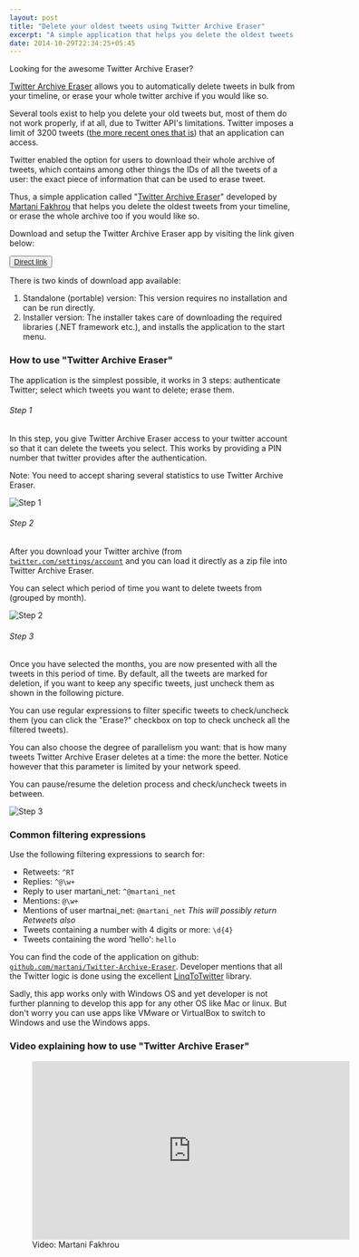 ```yaml
---
layout: post
title: "Delete your oldest tweets using Twitter Archive Eraser"
excerpt: "A simple application that helps you delete the oldest tweets from your timeline, or erase the whole archive too if you would like so."
date: 2014-10-29T22:34:25+05:45
---
```


Looking for the awesome Twitter Archive Eraser?

[Twitter Archive Eraser](//martani.github.io/Twitter-Archive-Eraser) allows you to automatically delete tweets in bulk from your timeline, or erase your whole twitter archive if you would like so.

Several tools exist to help you delete your old tweets but, most of them do not work properly, if at all, due to Twitter API's limitations. Twitter imposes a limit of 3200 tweets ([the more recent ones that is](//dev.twitter.com/overview/general/things-every-developer-should-know)) that an application can access.

Twitter enabled the option for users to download their whole archive of tweets, which contains among other things the IDs of all the tweets of a user: the exact piece of information that can be used to erase tweet.

Thus, a simple application called "[Twitter Archive Eraser](//martani.github.io/Twitter-Archive-Eraser)" developed by [Martani Fakhrou](//twitter.com/martani_net) that helps you delete the oldest tweets from your timeline, or erase the whole archive too if you would like so.

Download and setup the Twitter Archive Eraser app by visiting the link given below:

<button><a href="//martani.github.io/Twitter-Archive-Eraser">Direct link</a></button>

There is two kinds of download app available:

1. Standalone (portable) version: This version requires no installation and can be run directly.</li>
2. Installer version: The installer takes care of downloading the required libraries (.NET framework etc.), and installs the application to the start menu.

### How to use "Twitter Archive Eraser"

The application is the simplest possible, it works in 3 steps: authenticate Twitter; select which tweets you want to delete; erase them.

###### Step 1

In this step, you give Twitter Archive Eraser access to your twitter account so that it can delete the tweets you select. This works by providing a PIN number that twitter provides after the authentication.

Note: You need to accept sharing several statistics to use Twitter Archive Eraser.

![Step 1](http://1.bp.blogspot.com/-tGNrhkp6Uq0/VFEGlhTT19I/AAAAAAAAGWM/9J9XZU_GtHQ/s700/twitter-archive-eraser-screenshot-step1.png)

###### Step 2

After you download your Twitter archive (from  [`twitter.com/settings/account`](//twitter.com/settings/account) and you can load it directly as a zip file into Twitter Archive Eraser.

You can select which period of time you want to delete tweets from (grouped by month).

![Step 2](http://4.bp.blogspot.com/-Acx_oLaeJGQ/VFEGxJ6J_7I/AAAAAAAAGWU/CR40d6ArpJ8/s700/twitter-archive-eraser-screenshot-step2.png)

###### Step 3

Once you have selected the months, you are now presented with all the tweets in this period of time. By default, all the tweets are marked for deletion, if you want to keep any specific tweets, just uncheck them as shown in the following picture.

You can use regular expressions to filter specific tweets to check/uncheck them (you can click the "Erase?" checkbox on top to check uncheck all the filtered tweets).

You can also choose the degree of parallelism you want: that is how many tweets Twitter Archive Eraser deletes at a time: the more the better. Notice however that this parameter is limited by your network speed.

You can pause/resume the deletion process and check/uncheck tweets in between.

![Step 3](http://2.bp.blogspot.com/-78kU0yfixUg/VFEG5JfQQGI/AAAAAAAAGWc/n02eYjB6Ppw/s700/twitter-archive-eraser-screenshot-step3.png)

### Common filtering expressions

Use the following filtering expressions to search for:

* Retweets: `^RT`
* Replies: `^@\w+`
* Reply to user martani\_net: `^@martani_net`
* Mentions: `@\w+`
* Mentions of user martnai\_net: `@martani_net`
  *This will possibly return Retweets also*
* Tweets containing a number with 4 digits or more: `\d{4}`
* Tweets containing the word 'hello': `hello`

You can find the code of the application on github: [`github.com/martani/Twitter-Archive-Eraser`](//github.com/martani/Twitter-Archive-Eraser). Developer mentions that all the Twitter logic is done using the excellent [LinqToTwitter](http://linqtotwitter.codeplex.com) library.

Sadly, this app works only with Windows OS and yet developer is not further planning to develop this app for any other OS like Mac or linux. But don't worry you can use apps like VMware or VirtualBox to switch to Windows and use the Windows apps.

### Video explaining how to use "Twitter Archive Eraser"

<figure>
  <iframe width="560" height="315" src="http://www.youtube.com/embed/a01T_WPkQuU?rel=0&amp;theme=light" frameborder="0" allowfullscreen></iframe>
  <figcaption>Video: Martani Fakhrou</figcaption>
</figure>
